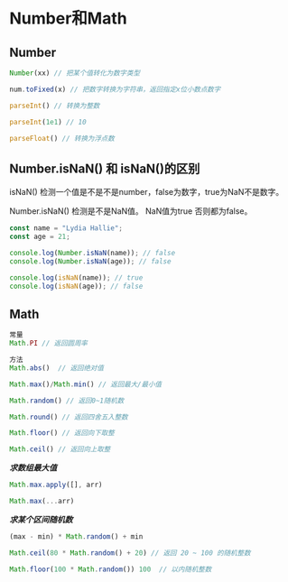# Number和Math

## Number

``` js
Number(xx) // 把某个值转化为数字类型

num.toFixed(x) // 把数字转换为字符串，返回指定x位小数点数字

parseInt() // 转换为整数 

parseInt(1e1) // 10

parseFloat() // 转换为浮点数

```

## Number.isNaN() 和 isNaN()的区别

isNaN() 检测一个值是不是不是number，false为数字，true为NaN不是数字。

Number.isNaN() 检测是不是NaN值。 NaN值为true 否则都为false。

```js
const name = "Lydia Hallie";
const age = 21;

console.log(Number.isNaN(name)); // false
console.log(Number.isNaN(age)); // false

console.log(isNaN(name)); // true
console.log(isNaN(age)); // false
```

## Math

``` js
常量
Math.PI // 返回圆周率

方法
Math.abs()  // 返回绝对值

Math.max()/Math.min() // 返回最大/最小值

Math.random() // 返回0~1随机数

Math.round() // 返回四舍五入整数

Math.floor() // 返回向下取整

Math.ceil() // 返回向上取整
```


***求数组最大值***
``` js
Math.max.apply([], arr)

Math.max(...arr)
```

***求某个区间随机数***

``` js
(max - min) * Math.random() + min

Math.ceil(80 * Math.random() + 20) // 返回 20 ~ 100 的随机整数

Math.floor(100 * Math.random()) 100  // 以内随机整数
```